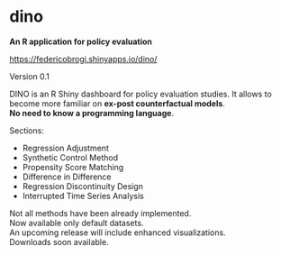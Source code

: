 # dino
**An R application for policy evaluation**

https://federicobrogi.shinyapps.io/dino/

Version 0.1

DINO is an R Shiny dashboard for policy evaluation studies. 
It allows to become more familiar on **ex-post counterfactual models**.
<br>
**No need to know a programming language**.

Sections:
- Regression Adjustment
- Synthetic Control Method
- Propensity Score Matching
- Difference in Difference
- Regression Discontinuity Design
- Interrupted Time Series Analysis

Not all methods have been already implemented. <br>
Now available only default datasets. <br>
An upcoming release will include enhanced visualizations. <br>
Downloads soon available.
